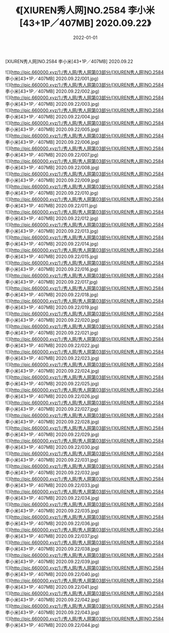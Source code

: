 ﻿---
layout: post
title:  《[XIUREN秀人网]NO.2584 李小米[43+1P／407MB] 2020.09.22》
date:   2022-01-01
img: http://pic.660000.xyz/1:/秀人网/秀人网第03部分/[XIUREN秀人网]NO.2584 李小米[43+1P／407MB] 2020.09.22/000.jpg
categories: [美女, 清纯, 唯美]
---

[XIUREN秀人网]NO.2584 李小米[43+1P／407MB] 2020.09.22

 ![](http://pic.660000.xyz/1:/秀人网/秀人网第03部分/[XIUREN秀人网]NO.2584 李小米[43+1P／407MB] 2020.09.22/001.jpg) <br>![](http://pic.660000.xyz/1:/秀人网/秀人网第03部分/[XIUREN秀人网]NO.2584 李小米[43+1P／407MB] 2020.09.22/002.jpg) <br>![](http://pic.660000.xyz/1:/秀人网/秀人网第03部分/[XIUREN秀人网]NO.2584 李小米[43+1P／407MB] 2020.09.22/003.jpg) <br>![](http://pic.660000.xyz/1:/秀人网/秀人网第03部分/[XIUREN秀人网]NO.2584 李小米[43+1P／407MB] 2020.09.22/004.jpg) <br>![](http://pic.660000.xyz/1:/秀人网/秀人网第03部分/[XIUREN秀人网]NO.2584 李小米[43+1P／407MB] 2020.09.22/005.jpg) <br>![](http://pic.660000.xyz/1:/秀人网/秀人网第03部分/[XIUREN秀人网]NO.2584 李小米[43+1P／407MB] 2020.09.22/006.jpg) <br>![](http://pic.660000.xyz/1:/秀人网/秀人网第03部分/[XIUREN秀人网]NO.2584 李小米[43+1P／407MB] 2020.09.22/007.jpg) <br>![](http://pic.660000.xyz/1:/秀人网/秀人网第03部分/[XIUREN秀人网]NO.2584 李小米[43+1P／407MB] 2020.09.22/008.jpg) <br>![](http://pic.660000.xyz/1:/秀人网/秀人网第03部分/[XIUREN秀人网]NO.2584 李小米[43+1P／407MB] 2020.09.22/009.jpg) <br>![](http://pic.660000.xyz/1:/秀人网/秀人网第03部分/[XIUREN秀人网]NO.2584 李小米[43+1P／407MB] 2020.09.22/010.jpg) <br>![](http://pic.660000.xyz/1:/秀人网/秀人网第03部分/[XIUREN秀人网]NO.2584 李小米[43+1P／407MB] 2020.09.22/011.jpg) <br>![](http://pic.660000.xyz/1:/秀人网/秀人网第03部分/[XIUREN秀人网]NO.2584 李小米[43+1P／407MB] 2020.09.22/012.jpg) <br>![](http://pic.660000.xyz/1:/秀人网/秀人网第03部分/[XIUREN秀人网]NO.2584 李小米[43+1P／407MB] 2020.09.22/013.jpg) <br>![](http://pic.660000.xyz/1:/秀人网/秀人网第03部分/[XIUREN秀人网]NO.2584 李小米[43+1P／407MB] 2020.09.22/014.jpg) <br>![](http://pic.660000.xyz/1:/秀人网/秀人网第03部分/[XIUREN秀人网]NO.2584 李小米[43+1P／407MB] 2020.09.22/015.jpg) <br>![](http://pic.660000.xyz/1:/秀人网/秀人网第03部分/[XIUREN秀人网]NO.2584 李小米[43+1P／407MB] 2020.09.22/016.jpg) <br>![](http://pic.660000.xyz/1:/秀人网/秀人网第03部分/[XIUREN秀人网]NO.2584 李小米[43+1P／407MB] 2020.09.22/017.jpg) <br>![](http://pic.660000.xyz/1:/秀人网/秀人网第03部分/[XIUREN秀人网]NO.2584 李小米[43+1P／407MB] 2020.09.22/018.jpg) <br>![](http://pic.660000.xyz/1:/秀人网/秀人网第03部分/[XIUREN秀人网]NO.2584 李小米[43+1P／407MB] 2020.09.22/019.jpg) <br>![](http://pic.660000.xyz/1:/秀人网/秀人网第03部分/[XIUREN秀人网]NO.2584 李小米[43+1P／407MB] 2020.09.22/020.jpg) <br>![](http://pic.660000.xyz/1:/秀人网/秀人网第03部分/[XIUREN秀人网]NO.2584 李小米[43+1P／407MB] 2020.09.22/021.jpg) <br>![](http://pic.660000.xyz/1:/秀人网/秀人网第03部分/[XIUREN秀人网]NO.2584 李小米[43+1P／407MB] 2020.09.22/022.jpg) <br>![](http://pic.660000.xyz/1:/秀人网/秀人网第03部分/[XIUREN秀人网]NO.2584 李小米[43+1P／407MB] 2020.09.22/023.jpg) <br>![](http://pic.660000.xyz/1:/秀人网/秀人网第03部分/[XIUREN秀人网]NO.2584 李小米[43+1P／407MB] 2020.09.22/024.jpg) <br>![](http://pic.660000.xyz/1:/秀人网/秀人网第03部分/[XIUREN秀人网]NO.2584 李小米[43+1P／407MB] 2020.09.22/025.jpg) <br>![](http://pic.660000.xyz/1:/秀人网/秀人网第03部分/[XIUREN秀人网]NO.2584 李小米[43+1P／407MB] 2020.09.22/026.jpg) <br>![](http://pic.660000.xyz/1:/秀人网/秀人网第03部分/[XIUREN秀人网]NO.2584 李小米[43+1P／407MB] 2020.09.22/027.jpg) <br>![](http://pic.660000.xyz/1:/秀人网/秀人网第03部分/[XIUREN秀人网]NO.2584 李小米[43+1P／407MB] 2020.09.22/028.jpg) <br>![](http://pic.660000.xyz/1:/秀人网/秀人网第03部分/[XIUREN秀人网]NO.2584 李小米[43+1P／407MB] 2020.09.22/029.jpg) <br>![](http://pic.660000.xyz/1:/秀人网/秀人网第03部分/[XIUREN秀人网]NO.2584 李小米[43+1P／407MB] 2020.09.22/030.jpg) <br>![](http://pic.660000.xyz/1:/秀人网/秀人网第03部分/[XIUREN秀人网]NO.2584 李小米[43+1P／407MB] 2020.09.22/031.jpg) <br>![](http://pic.660000.xyz/1:/秀人网/秀人网第03部分/[XIUREN秀人网]NO.2584 李小米[43+1P／407MB] 2020.09.22/032.jpg) <br>![](http://pic.660000.xyz/1:/秀人网/秀人网第03部分/[XIUREN秀人网]NO.2584 李小米[43+1P／407MB] 2020.09.22/033.jpg) <br>![](http://pic.660000.xyz/1:/秀人网/秀人网第03部分/[XIUREN秀人网]NO.2584 李小米[43+1P／407MB] 2020.09.22/034.jpg) <br>![](http://pic.660000.xyz/1:/秀人网/秀人网第03部分/[XIUREN秀人网]NO.2584 李小米[43+1P／407MB] 2020.09.22/035.jpg) <br>![](http://pic.660000.xyz/1:/秀人网/秀人网第03部分/[XIUREN秀人网]NO.2584 李小米[43+1P／407MB] 2020.09.22/036.jpg) <br>![](http://pic.660000.xyz/1:/秀人网/秀人网第03部分/[XIUREN秀人网]NO.2584 李小米[43+1P／407MB] 2020.09.22/037.jpg) <br>![](http://pic.660000.xyz/1:/秀人网/秀人网第03部分/[XIUREN秀人网]NO.2584 李小米[43+1P／407MB] 2020.09.22/038.jpg) <br>![](http://pic.660000.xyz/1:/秀人网/秀人网第03部分/[XIUREN秀人网]NO.2584 李小米[43+1P／407MB] 2020.09.22/039.jpg) <br>![](http://pic.660000.xyz/1:/秀人网/秀人网第03部分/[XIUREN秀人网]NO.2584 李小米[43+1P／407MB] 2020.09.22/040.jpg) <br>![](http://pic.660000.xyz/1:/秀人网/秀人网第03部分/[XIUREN秀人网]NO.2584 李小米[43+1P／407MB] 2020.09.22/041.jpg) <br>![](http://pic.660000.xyz/1:/秀人网/秀人网第03部分/[XIUREN秀人网]NO.2584 李小米[43+1P／407MB] 2020.09.22/042.jpg) <br>![](http://pic.660000.xyz/1:/秀人网/秀人网第03部分/[XIUREN秀人网]NO.2584 李小米[43+1P／407MB] 2020.09.22/043.jpg) <br>![](http://pic.660000.xyz/1:/秀人网/秀人网第03部分/[XIUREN秀人网]NO.2584 李小米[43+1P／407MB] 2020.09.22/044.jpg) <br>
